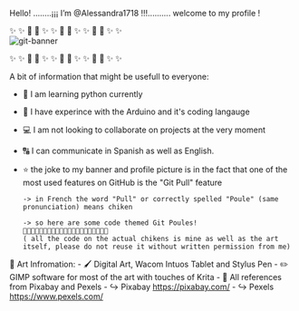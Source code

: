 Hello!
........¡¡¡ I’m @Alessandra1718 !!!..........
            welcome to my profile !
            
✨   ✨ 🐔     🐤     ✨   ✨   🐔     🐤     ✨    ✨  🐔     🐤   ✨   ✨            
![git-banner](https://user-images.githubusercontent.com/92768931/173251231-7a45e2b3-f335-49f9-b43a-3a0922dc7e75.jpg)

✨   ✨ 🐔     🐤     ✨   ✨   🐔     🐤     ✨    ✨  🐔     🐤   ✨   ✨

A bit of information that might be usefull to everyone: 
   - 🐍 I am learning python currently 
   - 🤖 I have experince with the Arduino and it's coding langauge 
   - 💻 I am not looking to collaborate on projects at the very moment 
   - 🔠 I can communicate in Spanish as well as English. 
   - ⭐ the joke to my banner and profile picture is in the fact that one of the most used features on GitHub is the "Git Pull" feature 
         
         -> in French the word "Pull" or correctly spelled "Poule" (same pronunciation) means chiken
         
         -> so here are some code themed Git Poules! 
         🐔🐔🐔🐔🐔🐔🐔🐔🐔🐔🐔🐔🐔🐔🐔🐔🐔🐔🐔🐔🐔
         ( all the code on the actual chikens is mine as well as the art itself, please do not reuse it without written permission from me) 
         
         
🎨 Art Infromation: 
            - 🖌️ Digital Art, Wacom Intuos Tablet and Stylus Pen
            - ✏️ GIMP software for most of the art with touches of Krita 
            - 🎥 All references from Pixabay and Pexels 
                        - ↪️ Pixabay https://pixabay.com/
                        - ↪️ Pexels  https://www.pexels.com/
                        







<!---
Alessandra1718/Alessandra1718 is a ✨ special ✨ repository because its `README.md` (this file) appears on your GitHub profile.
You can click the Preview link to take a look at your changes.
--->

